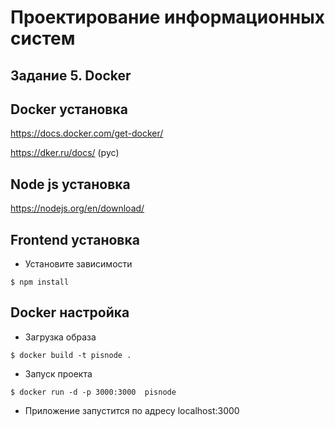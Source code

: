 # Проектирование информационных систем
## Задание 5. Docker

## Docker установка
https://docs.docker.com/get-docker/

https://dker.ru/docs/ (рус)

## Node js установка
https://nodejs.org/en/download/

## Frontend установка

- Установите зависимости

`$ npm install`

## Docker настройка
- Загрузка образа 

`$ docker build -t pisnode .`

- Запуск проекта

`$ docker run -d -p 3000:3000  pisnode`

- Приложение запустится по адресу localhost:3000
